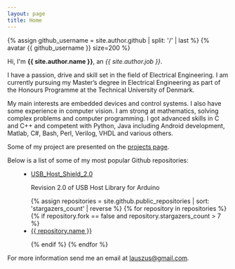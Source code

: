 ```yaml
---
layout: page
title: Home
---
```


{% assign github_username = site.author.github | split: '/' | last %}
{% avatar {{ github_username }} size=200 %}

Hi, I'm <strong class="author-name" itemprop="name">{{ site.author.name }}</strong>, an <em itemprop="jobTitle">{{ site.author.job }}</em>.

I have a passion, drive and skill set in the field of Electrical Engineering. I am currently pursuing my Master’s degree in Electrical Engineering as part of the Honours Programme at the Technical University of Denmark.

My main interests are embedded devices and control systems. I also have some experience in computer vision. I am strong at mathematics, solving complex problems and computer programming. I got advanced skills in C and C++ and competent with Python, Java including Android development, Matlab, C#, Bash, Perl, Verilog, VHDL and various others.

Some of my project are presented on the <a href="{{ '/projects' | prepend: site.baseurl }}">projects page</a>.

Below is a list of some of my most popular Github repositories:

<ul style="margin-left: 30px; list-style-type: disc;">
  <li>
    <a href="https://github.com/felis/USB_Host_Shield_2.0" target="_blank">USB_Host_Shield_2.0</a>
    <p>Revision 2.0 of USB Host Library for Arduino</p>
  </li>
{% assign repositories = site.github.public_repositories | sort: 'stargazers_count' | reverse %}
{% for repository in repositories %}
  {% if repository.fork == false and repository.stargazers_count > 7 %}
  <li>
    <a href="{{ repository.html_url }}" target="_blank">{{ repository.name }}</a>
    <p><script type="text/javascript">document.write(replaceURLWithHTMLLinks("{{ repository.description }}"))</script></p>
  </li>
  {% endif %}
{% endfor %}

<!-- Load the Github organisation repositories -->
<div id="github-org-projects"></div>
<script type="text/javascript">
$(function() {
  $("#github-org-projects").loadRepositoriesOrg("TKJElectronics");
});
</script>
</ul>

For more information send me an email at <lauszus@gmail.com>.
